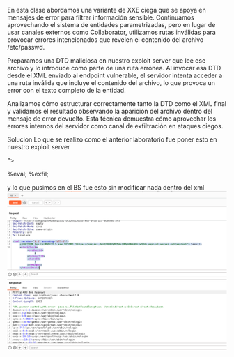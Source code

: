 En esta clase abordamos una variante de XXE ciega que se apoya en mensajes de error para filtrar información sensible. Continuamos aprovechando el sistema de entidades parametrizadas, pero en lugar de usar canales externos como Collaborator, utilizamos rutas inválidas para provocar errores intencionados que revelen el contenido del archivo /etc/passwd.

Preparamos una DTD maliciosa en nuestro exploit server que lee ese archivo y lo introduce como parte de una ruta errónea. Al invocar esa DTD desde el XML enviado al endpoint vulnerable, el servidor intenta acceder a una ruta inválida que incluye el contenido del archivo, lo que provoca un error con el texto completo de la entidad.

Analizamos cómo estructurar correctamente tanto la DTD como el XML final y validamos el resultado observando la aparición del archivo dentro del mensaje de error devuelto. Esta técnica demuestra cómo aprovechar los errores internos del servidor como canal de exfiltración en ataques ciegos.

Solucion
Lo que se realizo como el anterior laboratorio fue poner esto en nuestro exploit server
<!ENTITY % file SYSTEM "file:///etc/passwd">
<!ENTITY % eval "<!ENTITY &#x25; exfil SYSTEM 'file:///invalid/%file;'>">
%eval;
%exfil;

y lo que pusimos en el BS fue esto sin modificar nada dentro del xml
![Pasted_image_20250730203420.png](/Imagenes/Pasted_image_20250730203420.png)

